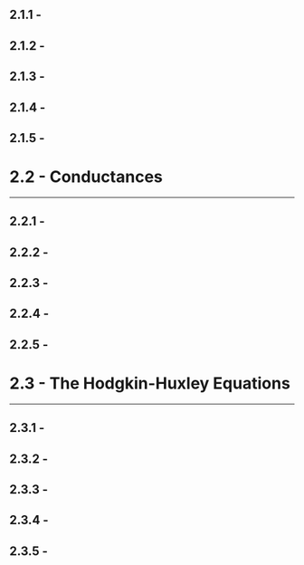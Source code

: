 
## 2.1.1 - 
## 2.1.2 - 
## 2.1.3 - 
## 2.1.4 - 
## 2.1.5 - 

# 2.2 - Conductances

---

## 2.2.1 - 
## 2.2.2 - 
## 2.2.3 - 
## 2.2.4 - 
## 2.2.5 - 


# 2.3 - The Hodgkin-Huxley Equations

---

## 2.3.1 - 
## 2.3.2 - 
## 2.3.3 - 
## 2.3.4 - 
## 2.3.5 - 


